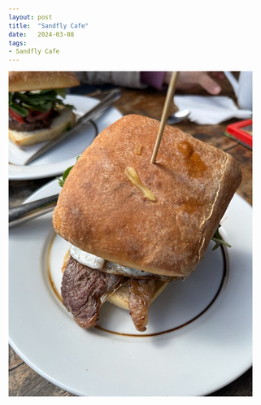 ```yaml
---
layout: post
title:  "Sandfly Cafe"
date:   2024-03-08
tags:
- Sandfly Cafe
---
```

![Sandfly Cafe](/media/2024-03-08-Sandfly-Cafe.jpeg)